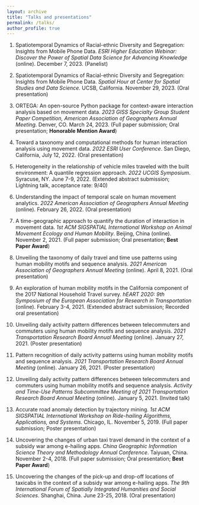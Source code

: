 ```yaml
---
layout: archive
title: "Talks and presentations"
permalink: /talks/
author_profile: true
---
```


1. Spatiotemporal Dynamics of Racial-ethnic Diversity and Segregation: Insights from Mobile Phone Data. *ESRI Higher Education Webinar: Discover the Power of Spatial Data Science for Advancing Knowledge* (online). December 7, 2023. (Panelist)

1. Spatiotemporal Dynamics of Racial-ethnic Diversity and Segregation: Insights from Mobile Phone Data. *Spatial Hour at Center for Spatial Studies and Data Science.* UCSB, California. November 29, 2023. (Oral presentation)

1. ORTEGA: An open-source Python package for context-aware interaction analysis based on movement data. *2023 GISS Specialty Group Student Paper Competition, American Association of Geographers Annual Meeting.* Denver, CO. March 24, 2023. (Full paper submission; Oral presentation; **Honorable Mention Award**)

1. Toward a taxonomy and computational methods for human interaction analysis using movement data. *2022 ESRI User Conference*. San Diego, California, July 12, 2022. (Oral presentation)

1. Heterogeneity in the relationship of vehicle miles traveled with the built environment: A quantile regression approach. *2022 UCGIS Symposium*. Syracuse, NY. June 7-9, 2022. (Extended abstract submission; Lightning talk, acceptance rate: 9/40)

1. Understanding the impact of temporal scale on human movement analytics. *2022 American Association of Geographers Annual Meeting* (online). February 26, 2022. (Oral presentation)

1. A time-geographic approach to quantify the duration of interaction in movement data. *1st ACM SIGSPATIAL International Workshop on Animal Movement Ecology and Human Mobility*. Beijing, China (online). November 2, 2021. (Full paper submission; Oral presentation; **Best Paper Award**)

1. Unveiling the taxonomy of daily travel and time use patterns using human mobility motifs and sequence analysis. *2021 American Association of Geographers Annual Meeting* (online). April 8, 2021. (Oral presentation)

1. An exploration of human mobility motifs in the California component of the 2017 National Household Travel survey. *hEART 2020: 9th Symposium of the European Association for Research in Transportation* (online). February 3-4, 2021. (Extended abstract submission; Recorded oral presentation)

1. Unveiling daily activity pattern differences between telecommuters and commuters using human mobility motifs and sequence analysis. *2021 Transportation Research Board Annual Meeting*  (online). January 27, 2021. (Poster presentation)

1. Pattern recognition of daily activity patterns using human mobility motifs and sequence analysis. *2021 Transportation Research Board Annual Meeting* (online). January 26, 2021. (Poster presentation)

1. Unveiling daily activity pattern differences between telecommuters and commuters using human mobility motifs and sequence analysis. *Activity and Time-Use Patterns Subcommittee Meeting of 2021 Transportation Research Board  Annual Meeting*  (online). January 5, 2021. (Invited talk)

1. Accurate road anomaly detection by trajectory mining. *1st ACM SIGSPATIAL International Workshop on Ride-hailing Algorithms, Applications, and Systems*. Chicago, IL. November 5, 2019. (Full paper submission; Poster presentation)

1. Uncovering the changes of urban taxi travel demand in the context of a subsidy war among e-hailing apps. *China Geographic Information Science Theory and Methodology Annual Conference*. Taiyuan, China. November 2-4, 2018. (Full paper submission; Oral presentation; **Best Paper Award**)

1. Uncovering the changes of the pick-up and drop-off locations of taxicabs in the context of a subsidy war among e-hailing apps. *The 9th International Forum of Spatially Integrated Humanities and Social Sciences*. Shanghai, China. June 23-25, 2018. (Oral presentation)

